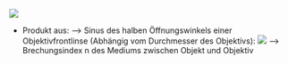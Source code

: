 ![](Pasted%20image%2020241008103009.png)
- Produkt aus:
--> Sinus des halben Öffnungswinkels einer Objektivfrontlinse (Abhängig vom Durchmesser des Objektivs):
![](Pasted%20image%2020241008103639.png)
--> Brechungsindex n des Mediums zwischen Objekt und Objektiv